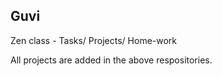 ## Guvi

Zen class - Tasks/ Projects/ Home-work

All projects are added in the above respositories.
